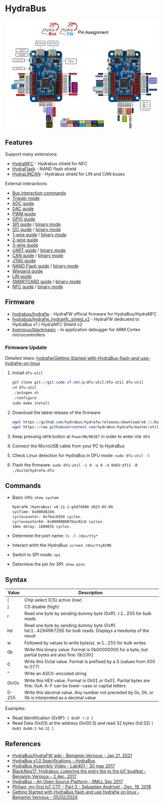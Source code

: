 # HydraBus

![HydraBUS - Pin Assignment](../assets/hydrabus_pin_assignment.jpg)


## Features

Support many extensions:

- [HydraNFC](https://swisskyrepo.github.io/HardwareAllTheThings/gadgets/hydranfc/) - Hydrabus shield for NFC
- [HydraFlash](https://swisskyrepo.github.io/HardwareAllTheThings/gadgets/hydraflash/) - NAND flash shield
- [HydraLINCAN](https://github.com/smillier/HydraLINCAN) - Hydrabus shield for LIN and CAN buses

External interactions:

- [Bus interaction commands](https://github.com/hydrabus/hydrafw/wiki/Bus-interaction-commands)
- [Trigger mode](https://github.com/hydrabus/hydrafw/wiki/HydraFW-Trigger-guide)
- [ADC guide](https://github.com/hydrabus/hydrafw/wiki/HydraFW-ADC-guide)
- [DAC guide](https://github.com/hydrabus/hydrafw/wiki/HydraFW-DAC-guide)
- [PWM guide](https://github.com/hydrabus/hydrafw/wiki/HydraFW-PWM-guide)
- [GPIO guide](https://github.com/hydrabus/hydrafw/wiki/HydraFW-GPIO-guide)
- [SPI guide](https://github.com/hydrabus/hydrafw/wiki/HydraFW-SPI-guide) / [binary mode](https://github.com/hydrabus/hydrafw/wiki/HydraFW-Binary-SPI-mode-guide)
- [I2C guide](https://github.com/hydrabus/hydrafw/wiki/HydraFW-I2C-guide) / [binary mode]()
- [1-wire guide](https://github.com/hydrabus/hydrafw/wiki/HydraFW-1-wire-guide) / [binary mode](https://github.com/hydrabus/hydrafw/wiki/HydraFW-binary-1-Wire-mode-guide)
- [2-wire guide](https://github.com/hydrabus/hydrafw/wiki/HydraFW-2wire-guide)
- [3-wire guide](https://github.com/hydrabus/hydrafw/wiki/HydraFW-3wire-guide)
- [UART guide](https://github.com/hydrabus/hydrafw/wiki/HydraFW-UART-guide) / [binary mode](https://github.com/hydrabus/hydrafw/wiki/HydraFW-binary-UART-mode-guide)
- [CAN guide](https://github.com/hydrabus/hydrafw/wiki/HydraFW-CAN-guide) / [binary mode](https://github.com/hydrabus/hydrafw/wiki/HydraFW-Binary-CAN-mode-guide)
- [JTAG guide](https://github.com/hydrabus/hydrafw/wiki/HydraFW-JTAG-guide)
- [NAND Flash guide](https://github.com/hydrabus/hydrafw/wiki/HydraFW-NAND-Flash-guide) / [binary mode](https://github.com/hydrabus/hydrafw/wiki/HydraFW-binary-NAND-Flash-mode-guide)
- [Wiegand guide](https://github.com/hydrabus/hydrafw/wiki/HydraFW-Wiegand-guide)
- [LIN guide](https://github.com/hydrabus/hydrafw/wiki/HydraFW-LIN-guide)
- [SMARTCARD guide](https://github.com/hydrabus/hydrafw/wiki/HydraFW-SMARTCARD-guide) / [binary mode](https://github.com/hydrabus/hydrafw/wiki/HydraFW-binary-SMARTCARD-mode-guide)
- [NFC guide](https://github.com/hydrabus/hydrafw/wiki/HydraFW-HydraNFC-v1-guide) / [binary mode](https://github.com/hydrabus/hydrafw/wiki/HydraFW-binary-NFC-Reader-mode-guide)


## Firmware

* [hydrabus/hydrafw](https://github.com/hydrabus/hydrafw) - HydraFW official firmware for HydraBus/HydraNFC
* [hydrabus/hydrafw_hydranfc_shield_v2](https://github.com/hydrabus/hydrafw_hydranfc_shield_v2) - HydraFW dedicated to HydraBus v1 / HydraNFC Shield v2
* [bvernoux/blackmagic](https://github.com/bvernoux/blackmagic) - In application debugger for ARM Cortex microcontrollers

### Firmware Update

Detailed steps: [hydrafw/Getting-Started-with-HydraBus-flash-and-use-hydrafw-on-linux](https://github.com/hydrabus/hydrafw/wiki/Getting-Started-with-HydraBus-flash-and-use-hydrafw-on-linux)

1. Install `dfu-util`
    ```ps1
    git clone git://git.code.sf.net/p/dfu-util/dfu-util dfu-util
    cd dfu-util
    ./autogen.sh
    ./configure
    sudo make install
    ```

2. Download the latest release of the firmware
    ```ps1
    wget https://github.com/hydrabus/hydrafw/releases/download/v0.11/build_HydraFW_v0.11-12-ga6019f4_HydraBus_HydraNFC.zip
    wget https://raw.githubusercontent.com/hydrabus/hydrafw/master/utils/udev-rules/09-hydrabus.rules -O ~/hydrafw/09-hydrabus.rules
    ```

3. Keep pressing `UBTN` button at `PowerON/RESET` in order to enter `USB DFU`
4. Connect the MicroUSB cable from your PC to HydraBus
5. Check Linux detection for HydraBus in DFU mode: `sudo dfu-util -l`
6. Flash the firmware: `sudo dfu-util -i 0 -a 0 -d 0483:df11 -D ./build/hydrafw.dfu`


## Commands

* Basic info: `show system`

    ```ps1> show system
    HydraFW (HydraBus) v0.11-1-g4d74500 2023-05-09
    sysTime: 0x000d82dd.
    cyclecounter: 0x76ac02b9 cycles.
    cyclecounter64: 0x0000000076ac02cb cycles.
    10ms delay: 1680035 cycles.
    ```

* Determine the port name: `ls -l /dev/tty*`
* Interact witht the HydraBus: `screen /dev/ttyACM0`
* Switch to SPI mode: `spi`
* Determine the pin for SPI: `show pins`


## Syntax

| Value | Description |
|-------|-------------|
| [	 | Chip select (CS) active (low) |
| ]	 | CS disable (high) |
| r	 | Read one byte by sending dummy byte (0xff). r:1...255 for bulk reads |
| hd | Read one byte by sending dummy byte (0xff). hd:1...4294967295 for bulk reads. Displays a hexdump of the result |
| w	 | Followed by values to write byte(s). w:1...255 for bulk writes |
| 0b | Write this binary value. Format is 0b00000000 for a byte, but partial bytes are also fine: 0b1001 |
| 0	 | Write this Octal value. Format is prefixed by a 0 (values from 000 to 077) |
| "  | Write an ASCII-encoded string |
| 0h/0x | Write this HEX value. Format is 0h01 or 0x01. Partial bytes are fine: 0xA. A-F can be lower-case or capital letters |
| 0-255	| Write this decimal value. Any number not preceded by 0x, 0h, or 0b is interpreted as a decimal value |

Examples:

* Read Identification (0x9F): `[ 0x9F r:3 ]`
* Read Data (0x03) at the address (0x00:3) and read 32 bytes (hd:32) `[ 0x03 0x00:3 hd:32 ]`


## References

* [HydraBus/HydraFW wiki - Benjamin Vernoux - Jan 21, 2021](https://github.com/hydrabus/hydrafw/wiki/)
* [HydraBus v1.0 Specifications - HydraBus](https://hydrabus.com/hydrabus-1-0-specifications)
* [HydraBus Assembly Video - Lab401 - 30 may 2017](https://youtu.be/9lFEPG8EG6w)
* [BlackAlps17: Hydrabus: Lowering the entry fee to the IoT bugfest - Benjamin Vernoux -  2 dec. 2017](https://www.youtube.com/watch?v=theYbzPhYH8)
* [HydraBus - An Open Source Platform - RMLL Sec 2017](https://archives.pass-the-salt.org/RMLL%20Security%20Tracks/2017/slides/RMLL-Sec-2017-hydrabus.pdf)
* [Ph0wn, my first IoT CTF - Part 3 - Sebastien Andrivet - Dec. 19, 2018](https://sebastien.andrivet.com/en/posts/ph0wn-my-first-iot-ctf-part-3/)
* [Getting Started with HydraBus flash and use hydrafw on linux - Benjamin Vernoux - 05/02/2024](https://github.com/hydrabus/hydrafw/wiki/Getting-Started-with-HydraBus-flash-and-use-hydrafw-on-linux)